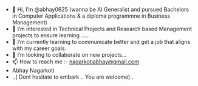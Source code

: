 - 👋 Hi, I’m @abhay0625 (wanna be AI Generalist and pursued Bachelors in Computer Applications & a diploma programmne in Business Management)
- 👀 I’m interested in Technical Projects and Research based Management projects to ensure learning .....
- 🌱 I’m currently learning to communicate better and get a job that aligns with my career goals. 
- 💞️ I’m looking to collaborate on new projects...
- 📫 How to reach me :-
nagarkotiabhay@gmail.com 
- Abhay Nagarkoti
- ..( Dont hesitate to embark .. You are welcome)..

<!---
abhay0625/abhay0625 is a ✨ special ✨ repository because its `README.md` (this file) appears on your GitHub profile.
You can click the Preview link to take a look at your changes.
--->
